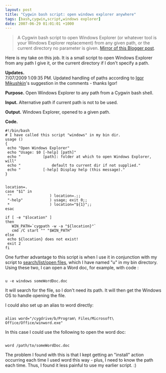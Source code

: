 ```yaml
---
layout: post
title: "Cygwin bash script: open windows explorer anywhere"
tags: [bash,cygwin,script,windows explorer]
date: 2007-06-29 01:01:01 +1000
---
```


> A Cygwin bash script to open Windows Explorer (or whatever tool is your Windows Explorer replacement) from any given path, or the current directory no parameter is given. [Mirror of this Blogger post](https://robertmarkbramprogrammer.blogspot.com/2007/06/cygwin-bash-script-open-windows.html).
 
<P>
Here is my take on this job. It is a small script to open Windows Explorer from any path I give it, or the current directory if I don't specify a path.
</P>

<p>
<b>Updates.</b><br>
7/07/2009 1:09:35 PM. Updated handling of paths according to <a href="http://www.blogger.com/profile/10415943317265697903">Igor Mikushkin</a>'s suggestion in the comments - thanks Igor!
</p>

<P>
<b>Purpose.</b> Open Windows Explorer to any path from a Cygwin bash shell.
</P>

<P>
<b>Input.</b> Alternative path if current path is not to be used.
</P>

<P>
<b>Output.</b> Windows Explorer, opened to a given path.
</P>

<P>
<b>Code.</b>
</P>

<pre><code class="bash">#!/bin/bash
# I have called this script "windows" in my bin dir.
usage ()
{
 echo "Open Windows Explorer"
 echo "Usage: $0 [-help] [path]"
 echo "          [path]: folder at which to open Windows Explorer, will"
 echo "              default to current dir if not supplied."
 echo "          [-help] Display help (this message)."
}


location=.
case "$1" in
 ""                 ) location=.;;
 "-help"            ) usage; exit 0;;
 *                  ) location="${1}";;
esac

if [ -e "$location" ]
then
   WIN_PATH=`cygpath -w -a "${location}"`
   cmd /C start "" "$WIN_PATH"
else
 echo ${location} does not exist!
 exit 2
fi
</code></pre>


<P>
One further advantage to this script is when I use it in conjunction with my script to <a href="http://robertmarkbramprogrammer.blogspot.com/2007/06/cygwin-bash-script-listopen-arbitrary.html">search/list/open files</a>, which I have named "u" in my bin directory. Using these two, I can open a Word doc, for example, with code :
</P>

<code>
u -e windows someWordDoc.doc
</code>

<P>
It will search for the file, so I don't need its path. It will then get the Windows OS to handle opening the file.
</P>

<P>
I could also set up an alias to word directly:
</P>

<code>
alias word="/cygdrive/b/Program\ Files/Microsoft\ Office/Office/winword.exe"
</code>

<P>
In this case I could use the following to open the word doc:
</P>

<code>
word /path/to/someWordDoc.doc
</code>

<P>
The problem I found with this is that I kept getting an "install" action occurring each time I used word this way - plus, I need to know the path each time. Thus, I found it less painful to use my earlier script. :)
</P>

